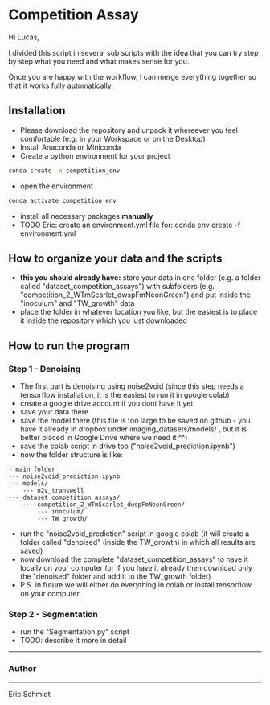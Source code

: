 # Competition Assay

Hi Lucas,

I divided this script in several sub scripts with the idea that you can try step by step what you need and what makes sense for you.

Once you are happy with the workflow, I can merge everything together so that it works fully automatically.

## Installation
- Please download the repository and unpack it whereever you feel comfortable (e.g. in your Workspace or on the Desktop)
- Install Anaconda or Miniconda 
- Create a python environment for your project
```bash
conda create -n competition_env
```
- open the environment
```bash
conda activate competition_env
```
- install all necessary packages **manually**
- TODO Eric: create an environment.yml file for: conda env create -f environment.yml
 

## How to organize your data and the scripts
- **this you should already have:** store your data in one folder (e.g. a folder called "dataset_competition_assays") with subfolders (e.g. "competition_2_WTmScarlet_dwspFmNeonGreen") and put inside the "inoculum" and "TW_growth" data
- place the folder in whatever location you like, but the easiest is to place it inside the repository which you just downloaded


## How to run the program

### Step 1 - Denoising
- The first part is denoising using noise2void (since this step needs a tensorflow installation, it is the easiest to run it in google colab)
- create a google drive account if you dont have it yet
- save your data there
- save the model there (this file is too large to be saved on github - you have it already in dropbox under 
imaging_datasets/models/ , but it is better placed in Google Drive where we need it ^^)
- save the colab script in drive too ("noise2void_prediction.ipynb")
- now the folder structure is like:
```
- main folder
--- noise2void_prediction.ipynb
--- models/
    --- n2v_transwell
--- dataset_competition_assays/
    --- competition_2_WTmScarlet_dwspFmNeonGreen/
        --- inoculum/
        --- TW_growth/
```
- run the "noise2void_prediction" script in google colab (it will create a folder called "denoised" (inside the TW_growth) in which all results are saved)
- now download the complete "dataset_competition_assays" to have it locally on your computer (or if you have it already then download only the "denoised" folder and add it to the TW_growth folder)
- P.S. in future we will either do everything in colab or install tensorflow on your computer

### Step 2 - Segmentation
- run the "Segmentation.py" script
- TODO: describe it more in detail



***
### Author
***
Eric Schmidt
